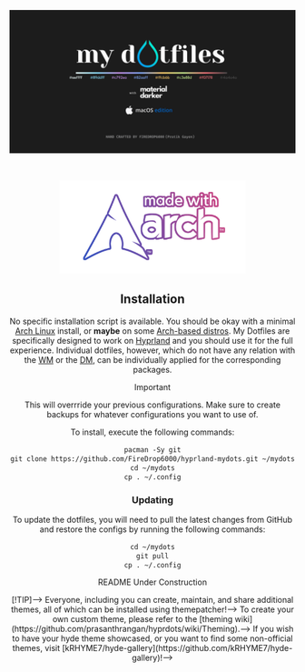 <div align="center">

![top_banner](https://raw.githubusercontent.com/FireDrop6000/hyprland-mydots/master/assets/banner.png)

<br><div align="center"><img width="65%" src="https://raw.githubusercontent.com/FireDrop6000/hyprland-mydots/master/assets/made-with-arch-text.png"/><br></div>

## Installation

No specific installation script is available. You should be okay with a minimal [Arch Linux](https://wiki.archlinux.org/title/Arch_Linux) install, or **maybe** on some [Arch-based distros](https://wiki.archlinux.org/title/Arch-based_distributions). My Dotfiles are specifically designed to work on [Hyprland](https://wiki.hyprland.org) and you should use it for the full experience. Individual dotfiles, however, which do not have any relation with the [WM](https://wiki.archlinux.org/title/window_manager) or the [DM](https://wiki.archlinux.org/title/display_manager), can be individually applied for the corresponding packages.

> [!IMPORTANT]
> This will overrride your previous configurations.
> Make sure to create backups for whatever configurations you want to use of.

To install, execute the following commands: 

```shell
pacman -Sy git
git clone https://github.com/FireDrop6000/hyprland-mydots.git ~/mydots
cd ~/mydots
cp . ~/.config
```
### Updating
To update the dotfiles, you will need to pull the latest changes from GitHub and restore the configs by running the following commands: 

```shell
cd ~/mydots
git pull
cp . ~/.config
```
README Under Construction
<!--## Themes-->
<!---->
<!--All our official themes are stored in a separate repository, allowing users to install them using themepatcher.-->
<!--For more information, visit [prasanthrangan/hyde-themes](https://github.com/prasanthrangan/hyde-themes).-->
<!---->
<!--<div align="center">-->
<!--  <table><tr><td>-->
<!---->
<!--[![Catppuccin-Latte](https://placehold.co/130x30/dd7878/eff1f5?text=Catppuccin-Latte&font=Oswald)](https://github.com/prasanthrangan/hyde-themes/tree/Catppuccin-Latte)-->
<!--[![Catppuccin-Mocha](https://placehold.co/130x30/b4befe/11111b?text=Catppuccin-Mocha&font=Oswald)](https://github.com/prasanthrangan/hyde-themes/tree/Catppuccin-Mocha)-->
<!--[![Decay-Green](https://placehold.co/130x30/90ceaa/151720?text=Decay-Green&font=Oswald)](https://github.com/prasanthrangan/hyde-themes/tree/Decay-Green)-->
<!--[![Edge-Runner](https://placehold.co/130x30/fada16/000000?text=Edge-Runner&font=Oswald)](https://github.com/prasanthrangan/hyde-themes/tree/Edge-Runner)-->
<!--[![Frosted-Glass](https://placehold.co/130x30/7ed6ff/1e4c84?text=Frosted-Glass&font=Oswald)](https://github.com/prasanthrangan/hyde-themes/tree/Frosted-Glass)-->
<!--[![Graphite-Mono](https://placehold.co/130x30/a6a6a6/262626?text=Graphite-Mono&font=Oswald)](https://github.com/prasanthrangan/hyde-themes/tree/Graphite-Mono)-->
<!--[![Gruvbox-Retro](https://placehold.co/130x30/475437/B5CC97?text=Gruvbox-Retro&font=Oswald)](https://github.com/prasanthrangan/hyde-themes/tree/Gruvbox-Retro)-->
<!--[![Material-Sakura](https://placehold.co/130x30/f2e9e1/b4637a?text=Material-Sakura&font=Oswald)](https://github.com/prasanthrangan/hyde-themes/tree/Material-Sakura)-->
<!--[![Nordic-Blue](https://placehold.co/130x30/D9D9D9/476A84?text=Nordic-Blue&font=Oswald)](https://github.com/prasanthrangan/hyde-themes/tree/Nordic-Blue)-->
<!--[![Rosé-Pine](https://placehold.co/130x30/c4a7e7/191724?text=Rosé-Pine&font=Oswald)](https://github.com/prasanthrangan/hyde-themes/tree/Rose-Pine)-->
<!--[![Synth-Wave](https://placehold.co/130x30/495495/ff7edb?text=Synth-Wave&font=Oswald)](https://github.com/prasanthrangan/hyde-themes/tree/Synth-Wave)-->
<!--[![Tokyo-Night](https://placehold.co/130x30/7aa2f7/24283b?text=Tokyo-Night&font=Oswald)](https://github.com/prasanthrangan/hyde-themes/tree/Tokyo-Night)-->
<!---->
<!--  </td></tr></table>-->
<!--</div>-->
<!---->
<!--> [!TIP]-->
<!--> Everyone, including you can create, maintain, and share additional themes, all of which can be installed using themepatcher!-->
<!--> To create your own custom theme, please refer to the [theming wiki](https://github.com/prasanthrangan/hyprdots/wiki/Theming).-->
<!--> If you wish to have your hyde theme showcased, or you want to find some non-official themes, visit [kRHYME7/hyde-gallery](https://github.com/kRHYME7/hyde-gallery)!-->
<!---->
<!--<div align="right">-->
<!--  <br>-->
<!--  <a href="#-design-by-t2"><kbd> <br> 🡅 <br> </kbd></a>-->
<!--</div>-->
<!---->
<!--## Styles-->
<!---->
<!--<div align="center"><table><tr>Theme Select</tr><tr><td>-->
<!--<img src="https://raw.githubusercontent.com/prasanthrangan/hyprdots/main/Source/assets/theme_select_1.png"/></td><td>-->
<!--<img src="https://raw.githubusercontent.com/prasanthrangan/hyprdots/main/Source/assets/theme_select_2.png"/></td></tr></table></div>-->
<!---->
<!--<div align="center"><table><tr><td>Wallpaper Select</td><td>Launcher Select</td></tr><tr><td>-->
<!--<img src="https://raw.githubusercontent.com/prasanthrangan/hyprdots/main/Source/assets/walls_select.png"/></td><td>-->
<!--<img src="https://raw.githubusercontent.com/prasanthrangan/hyprdots/main/Source/assets/rofi_style_sel.png"/></td></tr>-->
<!--<tr><td>Wallbash Modes</td><td>Notification Action</td></tr><tr><td>-->
<!--<img src="https://raw.githubusercontent.com/prasanthrangan/hyprdots/main/Source/assets/wb_mode_sel.png"/></td><td>-->
<!--<img src="https://raw.githubusercontent.com/prasanthrangan/hyprdots/main/Source/assets/notif_action_sel.png"/></td></tr>-->
<!--</table></div>-->
<!---->
<!--<div align="center"><table><tr>Rofi Launcher</tr><tr><td>-->
<!--<img src="https://raw.githubusercontent.com/prasanthrangan/hyprdots/main/Source/assets/rofi_style_1.png"/></td><td>-->
<!--<img src="https://raw.githubusercontent.com/prasanthrangan/hyprdots/main/Source/assets/rofi_style_2.png"/></td><td>-->
<!--<img src="https://raw.githubusercontent.com/prasanthrangan/hyprdots/main/Source/assets/rofi_style_3.png"/></td></tr><tr><td>-->
<!--<img src="https://raw.githubusercontent.com/prasanthrangan/hyprdots/main/Source/assets/rofi_style_4.png"/></td><td>-->
<!--<img src="https://raw.githubusercontent.com/prasanthrangan/hyprdots/main/Source/assets/rofi_style_5.png"/></td><td>-->
<!--<img src="https://raw.githubusercontent.com/prasanthrangan/hyprdots/main/Source/assets/rofi_style_6.png"/></td></tr><tr><td>-->
<!--<img src="https://raw.githubusercontent.com/prasanthrangan/hyprdots/main/Source/assets/rofi_style_7.png"/></td><td>-->
<!--<img src="https://raw.githubusercontent.com/prasanthrangan/hyprdots/main/Source/assets/rofi_style_8.png"/></td><td>-->
<!--<img src="https://raw.githubusercontent.com/prasanthrangan/hyprdots/main/Source/assets/rofi_style_9.png"/></td></tr><tr><td>-->
<!--<img src="https://raw.githubusercontent.com/prasanthrangan/hyprdots/main/Source/assets/rofi_style_10.png"/></td><td>-->
<!--<img src="https://raw.githubusercontent.com/prasanthrangan/hyprdots/main/Source/assets/rofi_style_11.png"/></td><td>-->
<!--<img src="https://raw.githubusercontent.com/prasanthrangan/hyprdots/main/Source/assets/rofi_style_12.png"/></td></tr>-->
<!--</table></div>-->
<!---->
<!--<div align="center"><table><tr>Wlogout Menu</tr><tr><td>-->
<!--<img src="https://raw.githubusercontent.com/prasanthrangan/hyprdots/main/Source/assets/wlog_style_1.png"/></td><td>-->
<!--<img src="https://raw.githubusercontent.com/prasanthrangan/hyprdots/main/Source/assets/wlog_style_2.png"/></td></tr></table></div>-->
<!---->
<!--<div align="center"><table><tr>Game Launcher</tr><tr><td>-->
<!--<img src="https://raw.githubusercontent.com/prasanthrangan/hyprdots/main/Source/assets/game_launch_1.png"/></td><td>-->
<!--<img src="https://raw.githubusercontent.com/prasanthrangan/hyprdots/main/Source/assets/game_launch_2.png"/></td><td>-->
<!--<img src="https://raw.githubusercontent.com/prasanthrangan/hyprdots/main/Source/assets/game_launch_3.png"/></td></tr></table></div>-->
<!--<div align="center"><table><tr><td>-->
<!--<img src="https://raw.githubusercontent.com/prasanthrangan/hyprdots/main/Source/assets/game_launch_4.png"/></td><td>-->
<!--<img src="https://raw.githubusercontent.com/prasanthrangan/hyprdots/main/Source/assets/game_launch_5.png"/></td></tr></table></div>-->
<!---->
<!--<div align="right">-->
<!--  <br>-->
<!--  <a href="#-design-by-t2"><kbd> <br> 🡅 <br> </kbd></a>-->
<!--</div>-->
<!---->
<!--## Keybindings-->
<!---->
<!--<div align="center">-->
<!---->
<!--| Keys | Action |-->
<!--| :--- | :--- |-->
<!--| <kbd>Super</kbd> + <kbd>Q</kbd><br><kbd>Alt</kbd> + <kbd>F4</kbd> | Close focused window|-->
<!--| <kbd>Super</kbd> + <kbd>Del</kbd> | Kill Hyprland session |-->
<!--| <kbd>Super</kbd> + <kbd>W</kbd> | Toggle the window between focus and float |-->
<!--| <kbd>Super</kbd> + <kbd>G</kbd> | Toggle the window between focus and group |-->
<!--| <kbd>Alt</kbd> + <kbd>Enter</kbd> | Toggle the window between focus and fullscreen |-->
<!--| <kbd>Super</kbd> + <kbd>L</kbd> | Launch lock screen |-->
<!--| <kbd>Super</kbd> + <kbd>Shift</kbd> + <kbd>F</kbd> | Toggle pin on focused window |-->
<!--| <kbd>Super</kbd> + <kbd>Backspace</kbd> | Launch logout menu |-->
<!--| <kbd>Ctrl</kbd> + <kbd>Esc</kbd> | Toggle waybar |-->
<!--| <kbd>Super</kbd> + <kbd>T</kbd> | Launch terminal emulator (kitty) |-->
<!--| <kbd>Super</kbd> + <kbd>E</kbd> | Launch file manager (dolphin) |-->
<!--| <kbd>Super</kbd> + <kbd>C</kbd> | Launch text editor (vscode) |-->
<!--| <kbd>Super</kbd> + <kbd>F</kbd> | Launch web browser (firefox) |-->
<!--| <kbd>Ctrl</kbd> + <kbd>Shift</kbd> + <kbd>Esc</kbd> | Launch system monitor (htop/btop or fallback to top) |-->
<!--| <kbd>Super</kbd> + <kbd>A</kbd> | Launch application launcher (rofi) |-->
<!--| <kbd>Super</kbd> + <kbd>Tab</kbd> | Launch window switcher (rofi) |-->
<!--| <kbd>Super</kbd> + <kbd>Shift</kbd> + <kbd>E</kbd> | Launch file explorer (rofi) |-->
<!--| <kbd>F10</kbd> | Toggle audio mute |-->
<!--| <kbd>F11</kbd> | Decrease volume |-->
<!--| <kbd>F12</kbd> | Increase volume |-->
<!--| <kbd>Super</kbd> + <kbd>P</kbd> | Partial screenshot capture |-->
<!--| <kbd>Super</kbd> + <kbd>Ctrl</kbd> + <kbd>P</kbd> | Partial screenshot capture (frozen screen) |-->
<!--| <kbd>Super</kbd> + <kbd>Alt</kbd> + <kbd>P</kbd> | Monitor screenshot capture |-->
<!--| <kbd>PrtScn</kbd> | All monitors screenshot capture |-->
<!--| <kbd>Super</kbd> + <kbd>Alt</kbd> + <kbd>G</kbd> | Disable hypr effects for gamemode |-->
<!--| <kbd>Super</kbd> + <kbd>Alt</kbd> + <kbd>→</kbd><kbd>←</kbd> | Cycle wallpaper |-->
<!--| <kbd>Super</kbd> + <kbd>Alt</kbd> + <kbd>↑</kbd><kbd>↓</kbd> | Cycle waybar mode |-->
<!--| <kbd>Super</kbd> + <kbd>Shift</kbd> + <kbd>R</kbd> | Launch wallbash mode select menu (rofi) |-->
<!--| <kbd>Super</kbd> + <kbd>Shift</kbd> + <kbd>T</kbd> | Launch theme select menu (rofi) |-->
<!--| <kbd>Super</kbd> + <kbd>Shift</kbd> + <kbd>A</kbd> | Launch style select menu (rofi) |-->
<!--| <kbd>Super</kbd> + <kbd>Shift</kbd> + <kbd>W</kbd> | Launch wallpaper select menu (rofi) |-->
<!--| <kbd>Super</kbd> + <kbd>V</kbd> | Launch clipboard (rofi) |-->
<!--| <kbd>Super</kbd> + <kbd>K</kbd> | Switch keyboard layout |-->
<!--| <kbd>Super</kbd> + <kbd>←</kbd><kbd>→</kbd><kbd>↑</kbd><kbd>↓</kbd> | Move window focus |-->
<!--| <kbd>Alt</kbd> + <kbd>Tab</kbd> | Change window focus |-->
<!--| <kbd>Super</kbd> + <kbd>[0-9]</kbd> | Switch workspaces |-->
<!--| <kbd>Super</kbd> + <kbd>Ctrl</kbd> + <kbd>←</kbd><kbd>→</kbd> | Switch workspaces to a relative workspace |-->
<!--| <kbd>Super</kbd> + <kbd>Ctrl</kbd> + <kbd>↓</kbd> | Move to the first empty workspace |-->
<!--| <kbd>Super</kbd> + <kbd>Shift</kbd> + <kbd>←</kbd><kbd>→</kbd><kbd>↑</kbd><kbd>↓</kbd> | Resize windows |-->
<!--| <kbd>Super</kbd> + <kbd>Shift</kbd> + <kbd>[0-9]</kbd> | Move focused window to a relative workspace |-->
<!--| <kbd>Super</kbd> + <kbd>Shift</kbd> + <kbd>Ctrl</kbd> + <kbd>←</kbd><kbd>→</kbd><kbd>↑</kbd><kbd>↓</kbd> | Move focused window around the current workspace |-->
<!--| <kbd>Super</kbd> + <kbd>MouseScroll</kbd> | Scroll through existing workspaces |-->
<!--| <kbd>Super</kbd> + <kbd>LeftClick</kbd><br><kbd>Super</kbd> + <kbd>Z</kbd> | Move focused window |-->
<!--| <kbd>Super</kbd> + <kbd>RightClick</kbd><br><kbd>Super</kbd> + <kbd>X</kbd> | Resize focused window |-->
<!--| <kbd>Super</kbd> + <kbd>Alt</kbd> + <kbd>S</kbd> | Move/Switch to special workspace (scratchpad) |-->
<!--| <kbd>Super</kbd> + <kbd>S</kbd> | Toggle to special workspace |-->
<!--| <kbd>Super</kbd> + <kbd>J</kbd> | Toggle focused window split |-->
<!--| <kbd>Super</kbd> + <kbd>Alt</kbd> + <kbd>[0-9]</kbd> | Move focused window to a workspace silently |-->
<!---->
<!--</div>-->
<!---->
<!--<div align="right">-->
<!--  <br>-->
<!--  <a href="#-design-by-t2"><kbd> <br> 🡅 <br> </kbd></a>-->
<!--</div>-->
<!---->
<!---->
